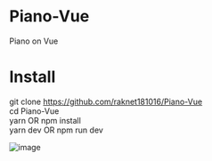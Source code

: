 # Piano-Vue
Piano on Vue
# Install

git clone https://github.com/raknet181016/Piano-Vue  
cd Piano-Vue  
yarn OR npm install  
yarn dev OR npm run dev  

![image](https://user-images.githubusercontent.com/103416065/188860017-c9d98c26-78e9-4676-b829-6cda5f79af50.png)
